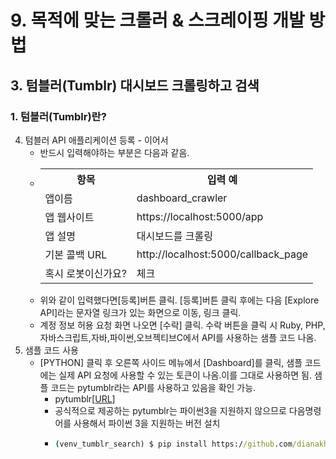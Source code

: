 # 9. 목적에 맞는 크롤러 & 스크레이핑 개발 방법
## 3. 텀블러(Tumblr) 대시보드 크롤링하고 검색
### 1. 텀블러(Tumblr)란?
4. 텀블러 API 애플리케이션 등록 - 이어서
   - 반드시 입력해야하는 부분은 다음과 같음.
   - <table>
        <tr>
            <th>항목</th>
            <th>입력 예</th>
        </tr>
        <tr>
            <td>앱이름</td>
            <td>dashboard_crawler</td>
        </tr>
        <tr>
            <td>앱 웹사이트</td>
            <td>https://localhost:5000/app</td>
        </tr>
        <tr>
            <td>앱 설명</td>
            <td>대시보드를 크롤링</td>
        </tr>
        <tr>
            <td>기본 콜백 URL</td>
            <td>http://localhost:5000/callback_page</td>
        </tr>
        <tr>
            <td>혹시 로봇이신가요?</td>
            <td>체크</td>
        </tr>
     </table>
    - 위와 같이 입력했다면[등록]버튼 클릭. [등록]버튼 클릭 후에는 다음 [Explore API]라는 문자열 링크가 있는 화면으로 이동, 링크 클릭.
    - 계정 정보 허용 요청 화면 나오면 [수락] 클릭. 수락 버튼을 클릭 시 Ruby, PHP,자바스크립트,자바,파이썬,오브젝티브C에서 API를 사용하는 샘플 코드 나옴.
5. 샘플 코드 사용
   - [PYTHON] 클릭 후 오른쪽 사이드 메뉴에서 [Dashboard]를 클릭, 샘플 코드에는 실제 API 요청에 사용할 수 있는 토큰이 나옴.이를 그대로 사용하면 됨. 샘플 코드는  pytumblr라는 API를 사용하고 있음을 확인 가능.
     - pytumblr[[URL](https://github.com/tumblr/pytumblr)]
     - 공식적으로 제공하는 pytumblr는 파이썬3을 지원하지 않으므로 다음명령어를 사용해서 파이썬 3을 지원하는 버전 설치
     - ```cmd
       (venv_tumblr_search) $ pip install https://github.com/dianakhuang/pytumblr/archive/diana/python-3-support.zip
       ```